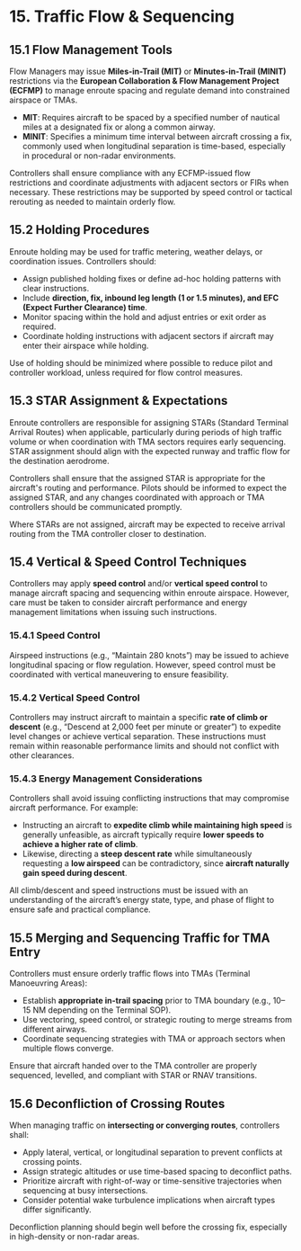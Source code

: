 # 15. Traffic Flow & Sequencing
## 15.1 Flow Management Tools
Flow Managers may issue **Miles-in-Trail (MIT)** or **Minutes-in-Trail (MINIT)** restrictions via the **European Collaboration & Flow Management Project (ECFMP)** to manage enroute spacing and regulate demand into constrained airspace or TMAs.

- **MIT**: Requires aircraft to be spaced by a specified number of nautical miles at a designated fix or along a common airway.
- **MINIT**: Specifies a minimum time interval between aircraft crossing a fix, commonly used when longitudinal separation is time-based, especially in procedural or non-radar environments.

Controllers shall ensure compliance with any ECFMP-issued flow restrictions and coordinate adjustments with adjacent sectors or FIRs when necessary. These restrictions may be supported by speed control or tactical rerouting as needed to maintain orderly flow.

## 15.2 Holding Procedures
Enroute holding may be used for traffic metering, weather delays, or coordination issues. Controllers should:

- Assign published holding fixes or define ad-hoc holding patterns with clear instructions.
- Include **direction, fix, inbound leg length (1 or 1.5 minutes), and EFC (Expect Further Clearance) time**.
- Monitor spacing within the hold and adjust entries or exit order as required.
- Coordinate holding instructions with adjacent sectors if aircraft may enter their airspace while holding.

Use of holding should be minimized where possible to reduce pilot and controller workload, unless required for flow control measures.

## 15.3 STAR Assignment & Expectations
Enroute controllers are responsible for assigning STARs (Standard Terminal Arrival Routes) when applicable, particularly during periods of high traffic volume or when coordination with TMA sectors requires early sequencing. STAR assignment should align with the expected runway and traffic flow for the destination aerodrome.

Controllers shall ensure that the assigned STAR is appropriate for the aircraft's routing and performance. Pilots should be informed to expect the assigned STAR, and any changes coordinated with approach or TMA controllers should be communicated promptly.

Where STARs are not assigned, aircraft may be expected to receive arrival routing from the TMA controller closer to destination.

## 15.4 Vertical & Speed Control Techniques
Controllers may apply **speed control** and/or **vertical speed control** to manage aircraft spacing and sequencing within enroute airspace. However, care must be taken to consider aircraft performance and energy management limitations when issuing such instructions.

### 15.4.1 Speed Control
Airspeed instructions (e.g., “Maintain 280 knots”) may be issued to achieve longitudinal spacing or flow regulation. However, speed control must be coordinated with vertical maneuvering to ensure feasibility.

### 15.4.2 Vertical Speed Control
Controllers may instruct aircraft to maintain a specific **rate of climb or descent** (e.g., “Descend at 2,000 feet per minute or greater”) to expedite level changes or achieve vertical separation. These instructions must remain within reasonable performance limits and should not conflict with other clearances.

### 15.4.3 Energy Management Considerations
Controllers shall avoid issuing conflicting instructions that may compromise aircraft performance. For example:

- Instructing an aircraft to **expedite climb while maintaining high speed** is generally unfeasible, as aircraft typically require **lower speeds to achieve a higher rate of climb**.
- Likewise, directing a **steep descent rate** while simultaneously requesting a **low airspeed** can be contradictory, since **aircraft naturally gain speed during descent**.

All climb/descent and speed instructions must be issued with an understanding of the aircraft’s energy state, type, and phase of flight to ensure safe and practical compliance.

## 15.5 Merging and Sequencing Traffic for TMA Entry
Controllers must ensure orderly traffic flows into TMAs (Terminal Manoeuvring Areas):

- Establish **appropriate in-trail spacing** prior to TMA boundary (e.g., 10–15 NM depending on the Terminal SOP).
- Use vectoring, speed control, or strategic routing to merge streams from different airways.
- Coordinate sequencing strategies with TMA or approach sectors when multiple flows converge.

Ensure that aircraft handed over to the TMA controller are properly sequenced, levelled, and compliant with STAR or RNAV transitions.

## 15.6 Deconfliction of Crossing Routes
When managing traffic on **intersecting or converging routes**, controllers shall:

- Apply lateral, vertical, or longitudinal separation to prevent conflicts at crossing points.
- Assign strategic altitudes or use time-based spacing to deconflict paths.
- Prioritize aircraft with right-of-way or time-sensitive trajectories when sequencing at busy intersections.
- Consider potential wake turbulence implications when aircraft types differ significantly.

Deconfliction planning should begin well before the crossing fix, especially in high-density or non-radar areas.